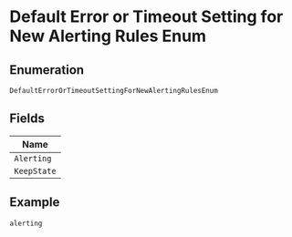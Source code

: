 
# Default Error or Timeout Setting for New Alerting Rules Enum

## Enumeration

`DefaultErrorOrTimeoutSettingForNewAlertingRulesEnum`

## Fields

| Name |
|  --- |
| `Alerting` |
| `KeepState` |

## Example

```
alerting
```

